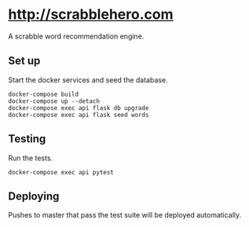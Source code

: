 # http://scrabblehero.com

A scrabble word recommendation engine.

## Set up

Start the docker services and seed the database.

```
docker-compose build
docker-compose up --detach
docker-compose exec api flask db upgrade
docker-compose exec api flask seed words
```

## Testing

Run the tests.

```
docker-compose exec api pytest
```

## Deploying

Pushes to master that pass the test suite will be deployed automatically.
